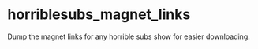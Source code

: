 # horriblesubs_magnet_links
Dump the magnet links for any horrible subs show for easier downloading.
